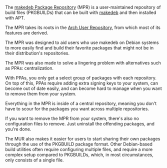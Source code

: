 The [makedeb Package Repository](https://dur.hunterwittenborn.com) (MPR) is a user-maintained repository of build files (PKGBUILDs) that can be built with [makedeb](/makedeb/intro.md) and then installed with APT.

The MPR takes its roots in the [Arch User Repository](https://wiki.archlinux.org/title/Arch_User_Repository), from which most of its features are derived.

The MPR was designed to aid users who use makedeb on Debian systems to more easily find and build their favorite packages that might not be in their distribution's repositories.

The MPR was also made to solve a lingering problem with alternatives such as PPAs: centralization.

With PPAs, you only get a select group of packages with each repository. On top of this, PPAs require adding extra signing keys to your system, can become out of date easily, and can become hard to manage when you want to remove them from your system.

Everything in the MPR is inside of a central repository, meaning you don't have to scour for the packages you want across multiple repositories.

If you want to remove the MPR from your system, there's also no configuration files to remove. Just uninstall the offending packages, and you're done.

The MUR also makes it easier for users to start sharing their own packages through the use of the PKGBUILD package format. Other Debian-based build utilities often require configuring multiple files, and require a more complex setup compared to PKGBUILDs, which, in most circumstances, only consists of a single file.
